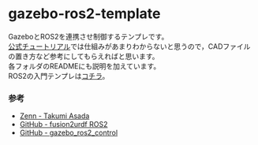 # gazebo-ros2-template

GazeboとROS2を連携させ制御するテンプレです。  
[公式チュートリアル](http://classic.gazebosim.org/tutorials?tut=ros2_installing&cat=connect_ros)では仕組みがあまりわからないと思うので，CADファイルの置き方など参考にしてもらえればと思います。  
各フォルダのREADMEにも説明を加えています。  
ROS2の入門テンプレは[コチラ](https://github.com/husty530/ros2-template)。  

### 参考
* [Zenn - Takumi Asada](https://zenn.dev/tasada038)
* [GitHub - fusion2urdf ROS2](https://github.com/dheena2k2/fusion2urdf-ros2)
* [GitHub - gazebo_ros2_control](https://github.com/ros-controls/gazebo_ros2_control)
